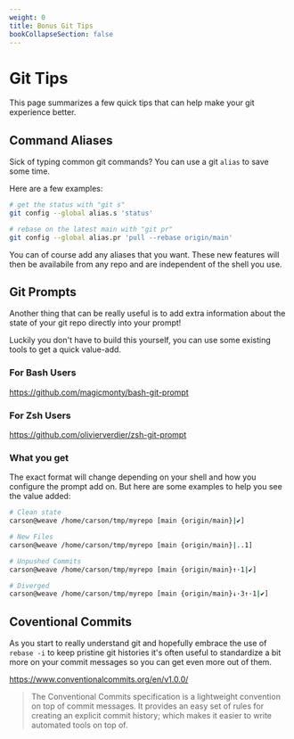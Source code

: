 ```yaml
---
weight: 0
title: Bonus Git Tips
bookCollapseSection: false
---
```


# Git Tips

This page summarizes a few quick tips that can help make your git experience better.

## Command Aliases

Sick of typing common git commands? You can use a git `alias` to
save some time.

Here are a few examples:

```bash
# get the status with "git s"
git config --global alias.s 'status'

# rebase on the latest main with "git pr"
git config --global alias.pr 'pull --rebase origin/main'
```

You can of course add any aliases that you want. These new features will then
be availabile from any repo and are independent of the shell you use.

## Git Prompts

Another thing that can be really useful is to add extra information about
the state of your git repo directly into your prompt!

Luckily you don't have to build this yourself, you can use some existing
tools to get a quick value-add.

### For Bash Users

https://github.com/magicmonty/bash-git-prompt

### For Zsh Users

https://github.com/olivierverdier/zsh-git-prompt

### What you get

The exact format will change depending on your shell and how you
configure the prompt add on. But here are some examples to
help you see the value added:

```sh
# Clean state
carson@weave /home/carson/tmp/myrepo [main {origin/main}|✔]

# New Files
carson@weave /home/carson/tmp/myrepo [main {origin/main}|..1]

# Unpushed Commits
carson@weave /home/carson/tmp/myrepo [main {origin/main}↑·1|✔]

# Diverged
carson@weave /home/carson/tmp/myrepo [main {origin/main}↓·3↑·1|✔]
```

## Coventional Commits

As you start to really understand git and hopefully embrace the use
of `rebase -i` to keep pristine git histories it's often useful to standardize
a bit more on your commit messages so you can get even more out of them.


https://www.conventionalcommits.org/en/v1.0.0/


> The Conventional Commits specification is a lightweight convention on top of commit messages. It provides an easy set of rules for creating an explicit commit history; which makes it easier to write automated tools on top of.

